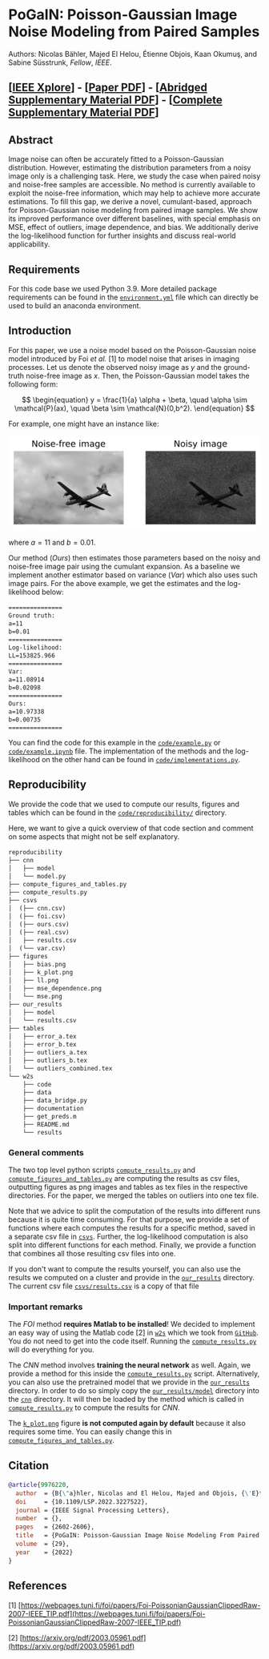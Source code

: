 # PoGaIN: Poisson-Gaussian Image Noise Modeling from Paired Samples

Authors: Nicolas Bähler, Majed El Helou, Étienne Objois, Kaan Okumuş, and Sabine
Süsstrunk, _Fellow_, _IEEE_.

## [[IEEE Xplore](https://ieeexplore.ieee.org/document/9976220)] - [[Paper PDF](https://github.com/IVRL/PoGaIN/blob/main/paper/paper.pdf)] - [[Abridged Supplementary Material PDF](https://github.com/IVRL/PoGaIN/blob/main/supplementary_material/abriged_supplementary_material.pdf)] - [[Complete Supplementary Material PDF](https://github.com/IVRL/PoGaIN/blob/main/supplementary_material/supplementary_material.pdf)]

## Abstract

Image noise can often be accurately fitted to a Poisson-Gaussian distribution. However, estimating the distribution parameters from a noisy image only is a challenging task. Here, we study the case when paired noisy and noise-free samples are accessible. No method is currently available to exploit the noise-free information, which may help to achieve more accurate estimations. To fill this gap, we derive a novel, cumulant-based, approach for Poisson-Gaussian noise modeling from paired image samples. We show its improved performance over different baselines, with special emphasis on MSE, effect of outliers, image dependence, and bias. We additionally derive the log-likelihood function for further insights and discuss real-world applicability.

## Requirements

For this code base we used Python 3.9. More detailed package requirements can be
found in the [`environment.yml`](https://github.com/IVRL/PoGaIN/blob/main/environment.yml) file which can directly be used to build an
anaconda environment.

## Introduction

For this paper, we use a noise model based on the Poisson-Gaussian noise model introduced by Foi _et
al._ \[1\] to model noise that arises in imaging processes. Let us denote the
observed noisy image as $y$ and the ground-truth noise-free image as $x$. Then,
the Poisson-Gaussian model takes the following form:

$$
\begin{equation}
    y = \frac{1}{a} \alpha + \beta, \quad \alpha \sim \mathcal{P}(ax), \quad \beta \sim \mathcal{N}(0,b^2).
\end{equation}
$$

For example, one might have an instance like:

![image info](images/comparison.png)

where $a = 11$ and $b = 0.01$.

Our method (_Ours_) then estimates those parameters based on the noisy and noise-free
image pair using the cumulant expansion. As a baseline we implement another estimator based on variance
(_Var_) which also uses such image pairs. For the above example, we get the
estimates and the log-likelihood below:

```shell
===============
Ground truth:
a=11
b=0.01
===============
Log-likelihood:
LL=153825.966
===============
Var:
a=11.08914
b=0.02098
===============
Ours:
a=10.97338
b=0.00735
===============
```

You can find the code for this example in the [`code/example.py`](https://github.com/IVRL/PoGaIN/blob/main/code/example.py) or
[`code/example.ipynb`](https://github.com/IVRL/PoGaIN/blob/main/code/example.ipynb) file. The implementation of the methods and the
log-likelihood on the other hand can be found in [`code/implementations.py`](https://github.com/IVRL/PoGaIN/blob/main/code/implementations.py).

## Reproducibility

We provide the code that we used to compute our results, figures and tables which can be found in the
[`code/reproducibility/`](https://github.com/IVRL/PoGaIN/blob/main/code/reproducibilty) directory.

Here, we want to give a quick overview of that code section and comment on some
aspects that might not be self explanatory.

```shell
reproducibility
├── cnn
│   ├── model
│   └── model.py
├── compute_figures_and_tables.py
├── compute_results.py
├── csvs
│  (├── cnn.csv)
│  (├── foi.csv)
│  (├── ours.csv)
│  (├── real.csv)
│   ├── results.csv
│  (└── var.csv)
├── figures
│   ├── bias.png
│   ├── k_plot.png
│   ├── ll.png
│   ├── mse_dependence.png
│   └── mse.png
├── our_results
│   ├── model
│   └── results.csv
├── tables
│   ├── error_a.tex
│   ├── error_b.tex
│   ├── outliers_a.tex
│   ├── outliers_b.tex
│   └── outliers_combined.tex
└── w2s
    ├── code
    ├── data
    ├── data_bridge.py
    ├── documentation
    ├── get_preds.m
    ├── README.md
    └── results
```

### General comments

The two top level python scripts [`compute_results.py`](https://github.com/IVRL/PoGaIN/blob/main/code/reproducibilty/compute_results.py) and
[`compute_figures_and_tables.py`](https://github.com/IVRL/PoGaIN/blob/main/code/reproducibilty/compute_figures_and_tables.py) are computing the results as csv files,
outputting figures as png images and tables as tex files in the respective
directories. For the paper, we merged the tables on outliers into one tex file.

Note that we advice to split the computation of the results into different runs
because it is quite time consuming. For that purpose, we provide a set of
functions where each computes the results for a specific method, saved in a
separate csv file in [`csvs`](https://github.com/IVRL/PoGaIN/blob/main/code/reproducibilty/csvs). Further, the
log-likelihood computation is also split into different functions for each
method. Finally, we provide a function that combines all those resulting csv
files into one.

If you don't want to compute the results yourself, you can also use the results
we computed on a cluster and provide in the
[`our_results`](https://github.com/IVRL/PoGaIN/blob/main/code/reproducibilty/our_results)
directory. The current csv file
[`csvs/results.csv`](https://github.com/IVRL/PoGaIN/blob/main/code/reproducibilty/csvs/results.csv)
is a copy of that file

### Important remarks

The _FOI_ method **requires Matlab to be installed**! We decided to implement an easy way of
using the Matlab code \[2\] in [`w2s`](https://github.com/IVRL/PoGaIN/blob/main/code/reproducibilty/w2s) which we took from
[`GitHub`](https://github.com/IVRL/w2s). You do not need to get into the code
itself. Running the [`compute_results.py`](https://github.com/IVRL/PoGaIN/blob/main/code/reproducibilty/compute_results.py) will do everything for you.

The _CNN_ method involves **training the neural network** as well. Again, we provide
a method for this inside the [`compute_results.py`](https://github.com/IVRL/PoGaIN/blob/main/code/reproducibilty/compute_results.py) script. Alternatively, you
can also use the pretrained model that we provide in the [`our_results`](https://github.com/IVRL/PoGaIN/blob/main/code/reproducibilty/our_results)
directory. In order to do so simply copy the [`our_results/model`](https://github.com/IVRL/PoGaIN/blob/main/code/reproducibilty/our_results/model) directory into the
[`cnn`](https://github.com/IVRL/PoGaIN/blob/main/code/reproducibilty/cnn) directory. It will then be loaded by the method which is called in
[`compute_results.py`](https://github.com/IVRL/PoGaIN/blob/main/code/reproducibilty/compute_results.py)
to compute the results for _CNN_.

The
[`k_plot.png`](https://github.com/IVRL/PoGaIN/blob/main/code/reproducibilty/figures/k_plots.png)
figure **is not computed again by default** because it also
requires some time. You can easily change this in
[`compute_figures_and_tables.py`](https://github.com/IVRL/PoGaIN/blob/main/code/reproducibilty/compute_figures_and_tables.py).

## Citation

```bibtex
@article{9976220,
  author  = {B{\"a}hler, Nicolas and El Helou, Majed and Objois, {\'E}tienne and Okumu{\c{s}}, Kaan and S{\"u}sstrunk, Sabine},
  doi     = {10.1109/LSP.2022.3227522},
  journal = {IEEE Signal Processing Letters},
  number  = {},
  pages   = {2602-2606},
  title   = {PoGaIN: Poisson-Gaussian Image Noise Modeling From Paired Samples},
  volume  = {29},
  year    = {2022}
}
```

## References

\[1\] [https://webpages.tuni.fi/foi/papers/Foi-PoissonianGaussianClippedRaw-2007-IEEE_TIP.pdf](https://webpages.tuni.fi/foi/papers/Foi-PoissonianGaussianClippedRaw-2007-IEEE_TIP.pdf)

\[2\] [https://arxiv.org/pdf/2003.05961.pdf](https://arxiv.org/pdf/2003.05961.pdf)
